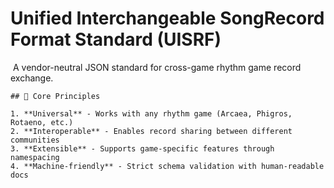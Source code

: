 # Unified Interchangeable SongRecord Format Standard (UISRF)
﻿
A vendor-neutral JSON standard for cross-game rhythm game record exchange.
﻿
```
## 📌 Core Principles
﻿
1. **Universal** - Works with any rhythm game (Arcaea, Phigros, Rotaeno, etc.)
2. **Interoperable** - Enables record sharing between different communities
3. **Extensible** - Supports game-specific features through namespacing
4. **Machine-friendly** - Strict schema validation with human-readable docs
﻿
```
